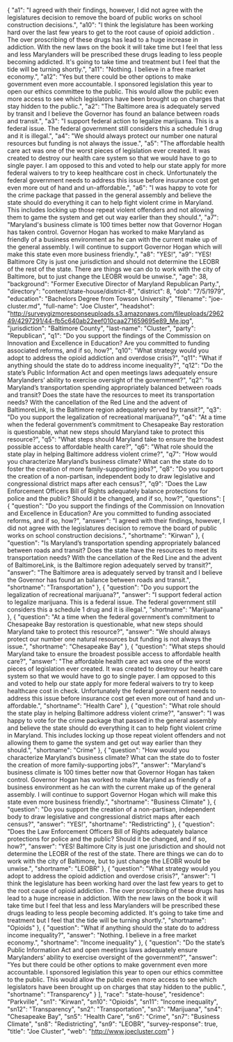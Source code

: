{
  "a1": "I agreed with their findings, however, I did not agree with the legislatures decision to remove the board of public works on school construction decisions.",
  "a10": "I think the legislature has been working hard over the last few years to get to the root cause of opioid addiction . The over proscribing of these drugs has lead to a huge increase in addiction. With the new laws on the book it will take time but I feel that less and less Marylanders will be prescribed these drugs leading to less people becoming addicted. It's going to take time and treatment but I feel that the tide will be turning shortly.",
  "a11": "Nothing. I believe in a free market economy.",
  "a12": "Yes but there could be other options to make government even more accountable. I sponsored legislation this year to open our ethics committee to the public. This would allow the public even more access to see which legislators have been brought up on charges that stay hidden to the public.",
  "a2": "The Baltimore area is adequately served by transit and I believe the Governor has found an balance between roads and transit.",
  "a3": "I support federal action to legalize marijuana. This is a federal issue. The federal government still considers this a schedule 1 drug and it is illegal.",
  "a4": "We should always protect our number one natural resources but funding is not always the issue.",
  "a5": "The affordable health care act was one of the worst pieces of legislation ever created. It was created to destroy our health care system so that we would have to go to single payer. I am opposed to this and voted to help our state apply for more federal waivers to try to keep healthcare cost in check. Unfortunately the federal government needs to address this issue before insurance cost get even more out of hand and un-affordable.",
  "a6": "I was happy to vote for the crime package that passed in the general assembly and believe the state should do everything it can to help fight violent crime in Maryland. This includes locking up those repeat violent offenders and not allowing them to game the system and get out way earlier than they should.",
  "a7": "Maryland's business climate is 100 times better now that Governor Hogan has taken control. Governor Hogan has worked to make Maryland as friendly of a business environment as he can with the current make up of the general assembly. I will continue to support Governor Hogan which will make this state even more business friendly.",
  "a8": "YES!",
  "a9": "YES! Baltimore City is just one jurisdiction and should not determine the LEOBR of the rest of the state. There are things we can do to work with the city of Baltimore, but to just change the LEOBR would be unwise.",
  "age": 38,
  "background": "Former Executive Director of Maryland Republican Party.",
  "directory": "content/state-house/district-8",
  "district": 8,
  "dob": "7/5/1979",
  "education": "Bachelors Degree from Towson University",
  "filename": "joe-cluster.md",
  "full-name": "Joe Cluster",
  "headshot": "http://surveygizmoresponseuploads.s3.amazonaws.com/fileuploads/296249/4297291/44-fb5c640ab22eef010caa271659695e89_Me.jpg",
  "jurisdiction": "Baltimore County",
  "last-name": "Cluster",
  "party": "Republican",
  "q1": "Do you support the findings of the Commission on Innovation and Excellence in Education? Are you committed to funding associated reforms, and if so, how?",
  "q10": "What strategy would you adopt to address the opioid addiction and overdose crisis?",
  "q11": "What if anything should the state do to address income inequality?",
  "q12": "Do the state’s Public Information Act and open meetings laws adequately ensure Marylanders’ ability to exercise oversight of the government?",
  "q2": "Is Maryland’s transportation spending appropriately balanced between roads and transit? Does the state have the resources to meet its transportation needs? With the cancellation of the Red Line and the advent of BaltimoreLink, is the Baltimore region adequately served by transit?",
  "q3": "Do you support the legalization of recreational marijuana?",
  "q4": "At a time when the federal government’s commitment to Chesapeake Bay restoration is questionable, what new steps should Maryland take to protect this resource?",
  "q5": "What steps should Maryland take to ensure the broadest possible access to affordable health care?",
  "q6": "What role should the state play in helping Baltimore address violent crime?",
  "q7": "How would you characterize Maryland’s business climate? What can the state do to foster the creation of more family-supporting jobs?",
  "q8": "Do you support the creation of a non-partisan, independent body to draw legislative and congressional district maps after each census?",
  "q9": "Does the Law Enforcement Officers Bill of Rights adequately balance protections for police and the public? Should it be changed, and if so, how?",
  "questions": [
    {
      "question": "Do you support the findings of the Commission on Innovation and Excellence in Education? Are you committed to funding associated reforms, and if so, how?",
      "answer": "I agreed with their findings, however, I did not agree with the legislatures decision to remove the board of public works on school construction decisions.",
      "shortname": "Kirwan"
    },
    {
      "question": "Is Maryland’s transportation spending appropriately balanced between roads and transit? Does the state have the resources to meet its transportation needs? With the cancellation of the Red Line and the advent of BaltimoreLink, is the Baltimore region adequately served by transit?",
      "answer": "The Baltimore area is adequately served by transit and I believe the Governor has found an balance between roads and transit.",
      "shortname": "Transportation"
    },
    {
      "question": "Do you support the legalization of recreational marijuana?",
      "answer": "I support federal action to legalize marijuana. This is a federal issue. The federal government still considers this a schedule 1 drug and it is illegal.",
      "shortname": "Marijuana"
    },
    {
      "question": "At a time when the federal government’s commitment to Chesapeake Bay restoration is questionable, what new steps should Maryland take to protect this resource?",
      "answer": "We should always protect our number one natural resources but funding is not always the issue.",
      "shortname": "Chesapeake Bay"
    },
    {
      "question": "What steps should Maryland take to ensure the broadest possible access to affordable health care?",
      "answer": "The affordable health care act was one of the worst pieces of legislation ever created. It was created to destroy our health care system so that we would have to go to single payer. I am opposed to this and voted to help our state apply for more federal waivers to try to keep healthcare cost in check. Unfortunately the federal government needs to address this issue before insurance cost get even more out of hand and un-affordable.",
      "shortname": "Health Care"
    },
    {
      "question": "What role should the state play in helping Baltimore address violent crime?",
      "answer": "I was happy to vote for the crime package that passed in the general assembly and believe the state should do everything it can to help fight violent crime in Maryland. This includes locking up those repeat violent offenders and not allowing them to game the system and get out way earlier than they should.",
      "shortname": "Crime"
    },
    {
      "question": "How would you characterize Maryland’s business climate? What can the state do to foster the creation of more family-supporting jobs?",
      "answer": "Maryland's business climate is 100 times better now that Governor Hogan has taken control. Governor Hogan has worked to make Maryland as friendly of a business environment as he can with the current make up of the general assembly. I will continue to support Governor Hogan which will make this state even more business friendly.",
      "shortname": "Business Climate"
    },
    {
      "question": "Do you support the creation of a non-partisan, independent body to draw legislative and congressional district maps after each census?",
      "answer": "YES!",
      "shortname": "Redistricting"
    },
    {
      "question": "Does the Law Enforcement Officers Bill of Rights adequately balance protections for police and the public? Should it be changed, and if so, how?",
      "answer": "YES! Baltimore City is just one jurisdiction and should not determine the LEOBR of the rest of the state. There are things we can do to work with the city of Baltimore, but to just change the LEOBR would be unwise.",
      "shortname": "LEOBR"
    },
    {
      "question": "What strategy would you adopt to address the opioid addiction and overdose crisis?",
      "answer": "I think the legislature has been working hard over the last few years to get to the root cause of opioid addiction . The over proscribing of these drugs has lead to a huge increase in addiction. With the new laws on the book it will take time but I feel that less and less Marylanders will be prescribed these drugs leading to less people becoming addicted. It's going to take time and treatment but I feel that the tide will be turning shortly.",
      "shortname": "Opioids"
    },
    {
      "question": "What if anything should the state do to address income inequality?",
      "answer": "Nothing. I believe in a free market economy.",
      "shortname": "Income inequality"
    },
    {
      "question": "Do the state’s Public Information Act and open meetings laws adequately ensure Marylanders’ ability to exercise oversight of the government?",
      "answer": "Yes but there could be other options to make government even more accountable. I sponsored legislation this year to open our ethics committee to the public. This would allow the public even more access to see which legislators have been brought up on charges that stay hidden to the public.",
      "shortname": "Transparency"
    }
  ],
  "race": "state-house",
  "residence": "Parkville",
  "sn1": "Kirwan",
  "sn10": "Opioids",
  "sn11": "Income inequality",
  "sn12": "Transparency",
  "sn2": "Transportation",
  "sn3": "Marijuana",
  "sn4": "Chesapeake Bay",
  "sn5": "Health Care",
  "sn6": "Crime",
  "sn7": "Business Climate",
  "sn8": "Redistricting",
  "sn9": "LEOBR",
  "survey-response": true,
  "title": "Joe Cluster",
  "web": "http://www.joecluster.com"
}
